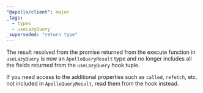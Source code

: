 ```yaml
---
"@apollo/client": major
_tags:
  - types
  - useLazyQuery
_superseded: "return type"
---
```


The result resolved from the promise returned from the execute function in `useLazyQuery` is now an `ApolloQueryResult` type and no longer includes all the fields returned from the `useLazyQuery` hook tuple.

If you need access to the additional properties such as `called`, `refetch`, etc. not included in `ApolloQueryResult`, read them from the hook instead.
